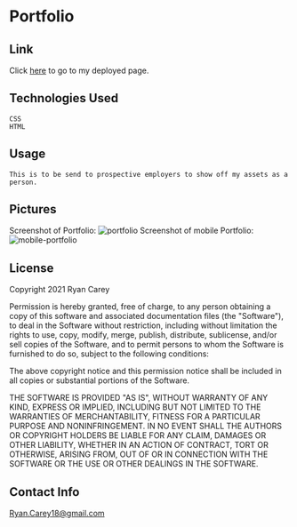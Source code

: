 # Portfolio

## Link

Click [here](https://ryancarey18.github.io/Portfolio/) to go to my deployed page.

## Technologies Used

    CSS
    HTML

## Usage

    This is to be send to prospective employers to show off my assets as a person.

## Pictures

Screenshot of Portfolio:
![portfolio](https://user-images.githubusercontent.com/86500418/140625330-16c4baf5-e0eb-4644-a414-a88e9ac2b223.png)
Screenshot of mobile Portfolio:
![mobile-portfolio](https://user-images.githubusercontent.com/86500418/140625331-70dcde4f-48e9-4f3a-a7c0-b2ee156c8d82.png)

## License

Copyright 2021 Ryan Carey

Permission is hereby granted, free of charge, to any person obtaining a copy of this software and associated documentation files (the "Software"), to deal in the Software without restriction, including without limitation the rights to use, copy, modify, merge, publish, distribute, sublicense, and/or sell copies of the Software, and to permit persons to whom the Software is furnished to do so, subject to the following conditions:

The above copyright notice and this permission notice shall be included in all copies or substantial portions of the Software.

THE SOFTWARE IS PROVIDED "AS IS", WITHOUT WARRANTY OF ANY KIND, EXPRESS OR IMPLIED, INCLUDING BUT NOT LIMITED TO THE WARRANTIES OF MERCHANTABILITY, FITNESS FOR A PARTICULAR PURPOSE AND NONINFRINGEMENT. IN NO EVENT SHALL THE AUTHORS OR COPYRIGHT HOLDERS BE LIABLE FOR ANY CLAIM, DAMAGES OR OTHER LIABILITY, WHETHER IN AN ACTION OF CONTRACT, TORT OR OTHERWISE, ARISING FROM, OUT OF OR IN CONNECTION WITH THE SOFTWARE OR THE USE OR OTHER DEALINGS IN THE SOFTWARE.

## Contact Info

Ryan.Carey18@gmail.com
